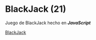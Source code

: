 # BlackJack (21)

Juego de BlackJack hecho en ***JavaScript***

[BlackJack](https://blackjack-ayelaldo.netlify.app/)
